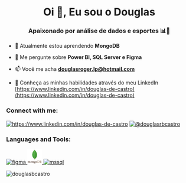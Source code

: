 <h1 align="center">Oi 👋, Eu sou o Douglas</h1>
<h3 align="center">Apaixonado por análise de dados e esportes 📊🏀</h3>

- 🌱 Atualmente estou aprendendo **MongoDB**

- 💬 Me pergunte sobre **Power BI, SQL Server e Figma**

- 📫 Você me acha **douglasroger.lp@hotmail.com**

- 📄 Conheça as minhas habilidades através do meu LinkedIn [https://www.linkedin.com/in/douglas-de-castro](https://www.linkedin.com/in/douglas-de-castro)

<h3 align="left">Connect with me:</h3>
<p align="left">
<a href="https://linkedin.com/in/https://www.linkedin.com/in/douglas-de-castro" target="blank"><img align="center" src="https://raw.githubusercontent.com/rahuldkjain/github-profile-readme-generator/master/src/images/icons/Social/linked-in-alt.svg" alt="https://www.linkedin.com/in/douglas-de-castro" height="30" width="40" /></a>
<a href="https://instagram.com/@douglasrbcastro" target="blank"><img align="center" src="https://raw.githubusercontent.com/rahuldkjain/github-profile-readme-generator/master/src/images/icons/Social/instagram.svg" alt="@douglasrbcastro" height="30" width="40" /></a>
</p>

<h3 align="left">Languages and Tools:</h3>
<p align="left"> <a href="https://www.figma.com/" target="_blank" rel="noreferrer"> <img src="https://www.vectorlogo.zone/logos/figma/figma-icon.svg" alt="figma" width="40" height="40"/> </a> <a href="https://www.mongodb.com/" target="_blank" rel="noreferrer"> <img src="https://raw.githubusercontent.com/devicons/devicon/master/icons/mongodb/mongodb-original-wordmark.svg" alt="mongodb" width="40" height="40"/> </a> <a href="https://www.microsoft.com/en-us/sql-server" target="_blank" rel="noreferrer"> <img src="https://www.svgrepo.com/show/303229/microsoft-sql-server-logo.svg" alt="mssql" width="40" height="40"/> </a> </p>

<p><img align="center" src="https://github-readme-stats.vercel.app/api/top-langs?username=douglasbcastro&show_icons=true&locale=en&layout=compact" alt="douglasbcastro" /></p>

<!--
### Hi there 👋


**DouglasBCastro/DouglasBCastro** is a ✨ _special_ ✨ repository because its `README.md` (this file) appears on your GitHub profile.

Here are some ideas to get you started:

- 🔭 I’m currently working on ...
- 🌱 I’m currently learning ...
- 👯 I’m looking to collaborate on ...
- 🤔 I’m looking for help with ...
- 💬 Ask me about ...
- 📫 How to reach me: ...
- 😄 Pronouns: ...
- ⚡ Fun fact: ...
-->
